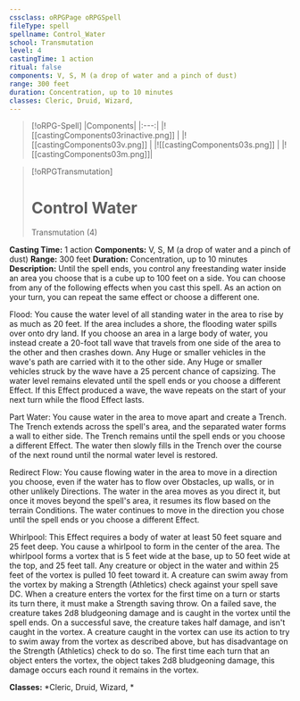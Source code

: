 ```yaml
---
cssclass: oRPGPage oRPGSpell
fileType: spell
spellname: Control_Water
school: Transmutation
level: 4
castingTime: 1 action
ritual: false
components: V, S, M (a drop of water and a pinch of dust)
range: 300 feet
duration: Concentration, up to 10 minutes
classes: Cleric, Druid, Wizard,
---
```

> [!oRPG-Spell]
> |Components|
> |:---:|
> |![[castingComponents03rinactive.png]] |
> |![[castingComponents03v.png]] |
> |![[castingComponents03s.png]] |
> |![[castingComponents03m.png]]|

> [!oRPGTransmutation]
>#  Control Water
> Transmutation  (4)

**Casting Time:** 1 action
**Components:** V, S, M (a drop of water and a pinch of dust)
**Range:** 300 feet
**Duration:**  Concentration, up to 10 minutes
**Description:**
Until the spell ends, you control any freestanding water inside an area you choose that is a cube up to 100 feet on a side. You can choose from any of the following effects when you cast this spell. As an action on your turn, you can repeat the same effect or choose a different one.



 Flood: You cause the water level of all standing water in the area to rise by as much as 20 feet. If the area includes a shore, the flooding water spills over onto dry land. If you choose an area in a large body of water, you instead create a 20-foot tall wave that travels from one side of the area to the other and then crashes down. Any Huge or smaller vehicles in the wave's path are carried with it to the other side. Any Huge or smaller vehicles struck by the wave have a 25 percent chance of capsizing. The water level remains elevated until the spell ends or you choose a different Effect. If this Effect produced a wave, the wave repeats on the start of your next turn while the flood Effect lasts.



 Part Water: You cause water in the area to move apart and create a Trench. The Trench extends across the spell's area, and the separated water forms a wall to either side. The Trench remains until the spell ends or you choose a different Effect. The water then slowly fills in the Trench over the course of the next round until the normal water level is restored.



 Redirect Flow: You cause flowing water in the area to move in a direction you choose, even if the water has to flow over Obstacles, up walls, or in other unlikely Directions. The water in the area moves as you direct it, but once it moves beyond the spell's area, it resumes its flow based on the terrain Conditions. The water continues to move in the direction you chose until the spell ends or you choose a different Effect.



 Whirlpool: This Effect requires a body of water at least 50 feet square and 25 feet deep. You cause a whirlpool to form in the center of the area. The whirlpool forms a vortex that is 5 feet wide at the base, up to 50 feet wide at the top, and 25 feet tall. Any creature or object in the water and within 25 feet of the vortex is pulled 10 feet toward it. A creature can swim away from the vortex by making a Strength (Athletics) check against your spell save DC. When a creature enters the vortex for the first time on a turn or starts its turn there, it must make a Strength saving throw. On a failed save, the creature takes 2d8 bludgeoning damage and is caught in the vortex until the spell ends. On a successful save, the creature takes half damage, and isn't caught in the vortex. A creature caught in the vortex can use its action to try to swim away from the vortex as described above, but has disadvantage on the Strength (Athletics) check to do so. The first time each turn that an object enters the vortex, the object takes 2d8 bludgeoning damage, this damage occurs each round it remains in the vortex.



**Classes:**  *Cleric, Druid, Wizard, *


